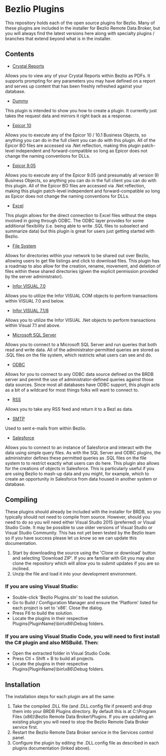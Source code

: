 # Bezlio Plugins
This repository holds each of the open source plugins for Bezlio.  Many of these plugins are included in the installer for Bezlio Remote Data Broker, but you will always find the latest versions here along with specialty plugins / branches that extend beyond what is in the installer.

## Contents

* [Crystal Reports](https://github.com/bezlio/bezlio-plugins/tree/master/Plugins/CrystalReports/)

Allows you to view any of your Crystal Reports within Bezlio as PDFs.  It supports prompting for any parameters you may have defined on a report and serves up content that has been freshly refreshed against your database.

* [Dummy](https://github.com/bezlio/bezlio-plugins/tree/master/Plugins/Dummy/)

This plugin is intended to show you how to create a plugin.  It currently just takes the request data and mirrors it right back as a response.

* [Epicor 10](https://github.com/bezlio/bezlio-plugins/tree/master/Plugins/Epicor10/)

Allows you to execute any of the Epicor 10 / 10.1 Business Objects, so anything you can do in the full client you can do with this plugin.  All of the Epicor BO files are accessed via .Net reflection, making this plugin patch-level independent and forward-compatible so long as Epicor does not change the naming conventions for DLLs.

* [Epicor 9.05](https://github.com/bezlio/bezlio-plugins/tree/master/Plugins/Epicor905/)

Allows you to execute any of the Epicor 9.05 (and presumably all version 9) Business Objects, so anything you can do in the full client you can do with this plugin.  All of the Epicor BO files are accessed via .Net reflection, making this plugin patch-level independent and forward-compatible so long as Epicor does not change the naming conventions for DLLs.

* [Excel](https://github.com/bezlio/bezlio-plugins/tree/master/Plugins/Excel/)

This plugin allows for the direct connection to Excel files without the steps involved in going through ODBC.  The ODBC layer provides for some additional flexibility (i.e. being able to write .SQL files to subselect and summarize data) but this plugin is great for users just getting started with Bezlio.

* [File System](https://github.com/bezlio/bezlio-plugins/tree/master/Plugins/FileSystem/)

Allows for directories within your network to be shared out over Bezlio, allowing users to get file listings and click to download files.  This plugin has a roadmap to also allow for the creation, rename, movement, and deletion of files within these shared directories (given the explicit permission provided by the server administrator).

* [Infor VISUAL 7.0](https://github.com/bezlio/bezlio-plugins/tree/master/Plugins/Visual70/)

Allows you to utilize the Infor VISUAL COM objects to perform transactions within VISUAL 7.0 and below.  

* [Infor VISUAL 7.1/8](https://github.com/bezlio/bezlio-plugins/tree/master/Plugins/Visual%208/)

Allows you to utilize the Infor VISUAL .Net objects to perform transactions within Visual 7.1 and above. 

* [Microsoft SQL Server](https://github.com/bezlio/bezlio-plugins/tree/master/Plugins/SQLServer/)

Allows you to connect to a Microsoft SQL Server and run queries that both read and write data.  All of the administrator-permitted queries are stored as .SQL files on the file system, which restricts what users can see and do.

* [ODBC](https://github.com/bezlio/bezlio-plugins/tree/master/Plugins/ODBC/)

Allows for you to connect to any ODBC data source defined on the BRDB server and permit the use of administrator-defined queries against those data sources.  Since most all databases have ODBC support, this plugin acts as a bit of a wildcard for most things folks will want to connect to.

* [RSS](https://github.com/bezlio/bezlio-plugins/tree/master/Plugins/RSS/)

Allows you to take any RSS feed and return it to a Bezl as data.

* [SMTP](https://github.com/bezlio/bezlio-plugins/tree/master/Plugins/SMTP%20Plugin)

Used to sent e-mails from within Bezlio.

* [Salesforce](https://github.com/bezlio/bezlio-plugins/tree/master/Plugins/Salesforce/)

Allows you to connect to an instance of Salesforce and interact with the data using simple query files.  As with the SQL Server and ODBC plugins, the administrator defines these permitted queries as .SQL files on the file system to to restrict exactly what users can do here.  This plugin also allows for the creations of objects in Salesforce.  This is particularly useful if you are using Bezlio to mash-up data and you might, for example, which to create an opportunity in Salesforce from data housed in another system or database.

## Compiling
These plugins should already be included with the installer for BRDB, so you typically should not need to compile from source.  However, should you need to do so you will need either Visual Studio 2015 (preferred) or Visual Studio Code.  It may be possible to use older versions of Visual Studio or Visual Studio Community.  This has not yet been tested by the Bezlio team so if you have success please let us know so we can update this documentation.
1. Start by downloading the source using the 'Clone or download' button and selecting 'Download ZIP'.  If you are familiar with Git you may also clone the repository which will allow you to submit updates if you are so inclined.
2. Unzip the file and load it into your development environment.  

### If you are using Visual Studio:
  * Souble-click 'Bezlio Plugins.sln' to load the solution.
  * Go to Build / Configuration Manager and ensure the 'Platform' listed for each project is set to 'x86'.  Close the dialog.
  * Press F6 to build the solution.
  * Locate the plugins in their respective Plugins\{PluginName}\bin\x86\Debug folders.

### If you are using Visual Studio Code, you will need to first install the C# plugin and also MSBuild.  Then:
  * Open the extracted folder in Visual Studio Code.
  * Press Ctl + Shift + B to build all projects.
  * Locate the plugins in their respective Plugins\{PluginName}\bin\x86\Debug folders.

## Installation
The installation steps for each plugin are all the same:
1. Take the compiled .DLL file (and .DLL.config file if present) and drop them into your BRDB Plugins directory.  By default this is at C:\Program Files (x86)\Bezlio Remote Data Broker\Plugins.  If you are updating an existing plugin you will need to stop the Bezlio Remote Data Broker service first.
2. Restart the Bezlio Remote Data Broker service in the Services control panel.
3. Configure the plugin by editing the .DLL.config file as described in each plugins documentation (linked above).